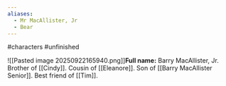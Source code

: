 ```yaml
---
aliases:
  - Mr MacAllister, Jr
  - Bear
---
```

#characters #unfinished 


![[Pasted image 20250922165940.png]]**Full name:** Barry MacAllister, Jr. 
Brother of [[Cindy]]. 
Cousin of [[Eleanore]].
Son of [[Barry MacAllister Senior]].
Best friend of [[Tim]]. 

